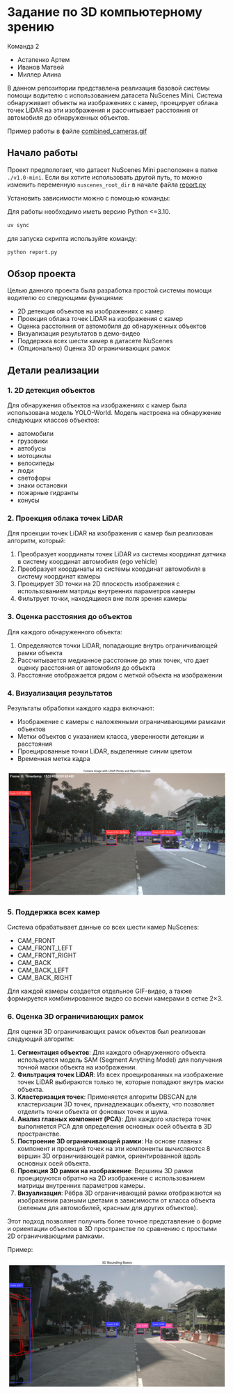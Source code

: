 # Задание по 3D компьютерному зрению

Команда 2
- Астапенко Артем
- Иванов Матвей
- Миллер Алина

В данном репозитории представлена реализация базовой системы помощи водителю с использованием датасета NuScenes Mini. Система обнаруживает объекты на изображениях с камер, проецирует облака точек LiDAR на эти изображения и рассчитывает расстояния от автомобиля до обнаруженных объектов.

Пример работы в файле [combined_cameras.gif](https://drive.google.com/file/d/1gfdBgQmIq5w_leb4NA2_fOKuio3yAFOe/view?usp=sharing)

## Начало работы

Проект предпологает, что датасет NuScenes Mini расположен в папке `./v1.0-mini`. Если вы хотите использовать другой путь, то можно изменить переменную `nuscenes_root_dir` в начале файла [report.py](./report.py)

Установить зависимости можно с помощью команды:

Для работы необходимо иметь версию Python <=3.10.

```bash
uv sync
```

для запуска скрипта используйте команду:

```bash
python report.py
```

## Обзор проекта

Целью данного проекта была разработка простой системы помощи водителю со следующими функциями:
- 2D детекция объектов на изображениях с камер
- Проекция облака точек LiDAR на изображения с камер
- Оценка расстояния от автомобиля до обнаруженных объектов
- Визуализация результатов в демо-видео
- Поддержка всех шести камер в датасете NuScenes
- (Опционально) Оценка 3D ограничивающих рамок

## Детали реализации

### 1. 2D детекция объектов

Для обнаружения объектов на изображениях с камер была использована модель YOLO-World. Модель настроена на обнаружение следующих классов объектов:
- автомобили
- грузовики
- автобусы
- мотоциклы
- велосипеды
- люди
- светофоры
- знаки остановки
- пожарные гидранты
- конусы

### 2. Проекция облака точек LiDAR

Для проекции точек LiDAR на изображения с камер был реализован алгоритм, который:
1. Преобразует координаты точек LiDAR из системы координат датчика в систему координат автомобиля (ego vehicle)
2. Преобразует координаты из системы координат автомобиля в систему координат камеры
3. Проецирует 3D точки на 2D плоскость изображения с использованием матрицы внутренних параметров камеры
4. Фильтрует точки, находящиеся вне поля зрения камеры

### 3. Оценка расстояния до объектов

Для каждого обнаруженного объекта:
1. Определяются точки LiDAR, попадающие внутрь ограничивающей рамки объекта
2. Рассчитывается медианное расстояние до этих точек, что дает оценку расстояния от автомобиля до объекта
3. Расстояние отображается рядом с меткой объекта на изображении

### 4. Визуализация результатов

Результаты обработки каждого кадра включают:
- Изображение с камеры с наложенными ограничивающими рамками объектов
- Метки объектов с указанием класса, уверенности детекции и расстояния
- Проецированные точки LiDAR, выделенные синим цветом
- Временная метка кадра

![2D Bounding Box Example](./files/2d_output.png)

### 5. Поддержка всех камер

Система обрабатывает данные со всех шести камер NuScenes:
- CAM_FRONT
- CAM_FRONT_LEFT
- CAM_FRONT_RIGHT
- CAM_BACK
- CAM_BACK_LEFT
- CAM_BACK_RIGHT

Для каждой камеры создается отдельное GIF-видео, а также формируется комбинированное видео со всеми камерами в сетке 2×3.


### 6. Оценка 3D ограничивающих рамок

Для оценки 3D ограничивающих рамок объектов был реализован следующий алгоритм:

1. **Сегментация объектов**: Для каждого обнаруженного объекта используется модель SAM (Segment Anything Model) для получения точной маски объекта на изображении.
2. **Фильтрация точек LiDAR**: Из всех проецированных на изображение точек LiDAR выбираются только те, которые попадают внутрь маски объекта.
3. **Кластеризация точек**: Применяется алгоритм DBSCAN для кластеризации 3D точек, принадлежащих объекту, что позволяет отделить точки объекта от фоновых точек и шума.
4. **Анализ главных компонент (PCA)**: Для каждого кластера точек выполняется PCA для определения основных осей объекта в 3D пространстве.
5. **Построение 3D ограничивающей рамки**: На основе главных компонент и проекций точек на эти компоненты вычисляются 8 вершин 3D ограничивающей рамки, ориентированной вдоль основных осей объекта.
6. **Проекция 3D рамки на изображение**: Вершины 3D рамки проецируются обратно на 2D изображение с использованием матрицы внутренних параметров камеры.
7. **Визуализация**: Рёбра 3D ограничивающей рамки отображаются на изображении разными цветами в зависимости от класса объекта (зеленым для автомобилей, красным для других объектов).

Этот подход позволяет получить более точное представление о форме и ориентации объектов в 3D пространстве по сравнению с простыми 2D ограничивающими рамками.

Пример:

![3D Bounding Box Example](./files/output.png)